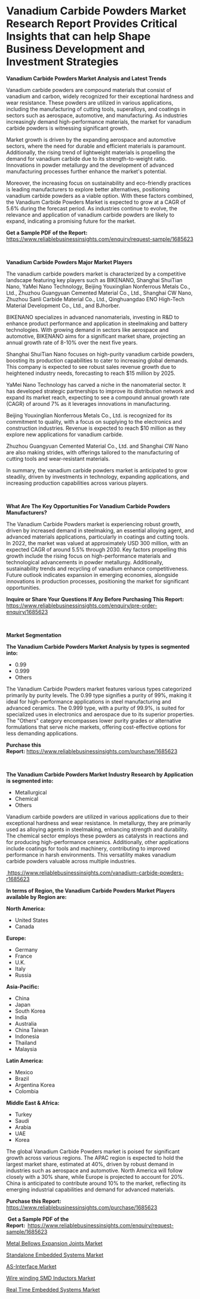 <p><h1>Vanadium Carbide Powders Market Research Report Provides Critical Insights that can help Shape Business Development and Investment Strategies</h1></p><p><strong>Vanadium Carbide Powders Market Analysis and Latest Trends</strong></p>
<p><p>Vanadium carbide powders are compound materials that consist of vanadium and carbon, widely recognized for their exceptional hardness and wear resistance. These powders are utilized in various applications, including the manufacturing of cutting tools, superalloys, and coatings in sectors such as aerospace, automotive, and manufacturing. As industries increasingly demand high-performance materials, the market for vanadium carbide powders is witnessing significant growth.</p><p>Market growth is driven by the expanding aerospace and automotive sectors, where the need for durable and efficient materials is paramount. Additionally, the rising trend of lightweight materials is propelling the demand for vanadium carbide due to its strength-to-weight ratio. Innovations in powder metallurgy and the development of advanced manufacturing processes further enhance the market's potential.</p><p>Moreover, the increasing focus on sustainability and eco-friendly practices is leading manufacturers to explore better alternatives, positioning vanadium carbide powders as a viable option. With these factors combined, the Vanadium Carbide Powders Market is expected to grow at a CAGR of 5.6% during the forecast period. As industries continue to evolve, the relevance and application of vanadium carbide powders are likely to expand, indicating a promising future for the market.</p></p>
<p><strong>Get a Sample PDF of the Report:&nbsp;</strong> <a href="https://www.reliablebusinessinsights.com/enquiry/request-sample/1685623?utm_campaign=1113&utm_medium=2&utm_source=Github&utm_content=ia&utm_term=06102024&utm_id=vanadium-carbide-powders">https://www.reliablebusinessinsights.com/enquiry/request-sample/1685623</a></p>
<p>&nbsp;</p>
<p><strong>Vanadium Carbide Powders Major Market Players</strong></p>
<p><p>The vanadium carbide powders market is characterized by a competitive landscape featuring key players such as BIKENANO, Shanghai ShuiTian Nano, YaMei Nano Technology, Beijing Youxinglian Nonferrous Metals Co., Ltd., Zhuzhou Guangyuan Cemented Material Co., Ltd., Shanghai CW Nano, Zhuzhou Sanli Carbide Material Co., Ltd., Qinghuangdao ENO High-Tech Material Development Co., Ltd., and BJhorber.</p><p>BIKENANO specializes in advanced nanomaterials, investing in R&D to enhance product performance and application in steelmaking and battery technologies. With growing demand in sectors like aerospace and automotive, BIKENANO aims for a significant market share, projecting an annual growth rate of 8-10% over the next five years.</p><p>Shanghai ShuiTian Nano focuses on high-purity vanadium carbide powders, boosting its production capabilities to cater to increasing global demands. This company is expected to see robust sales revenue growth due to heightened industry needs, forecasting to reach $15 million by 2025.</p><p>YaMei Nano Technology has carved a niche in the nanomaterial sector. It has developed strategic partnerships to improve its distribution network and expand its market reach, expecting to see a compound annual growth rate (CAGR) of around 7% as it leverages innovations in manufacturing.</p><p>Beijing Youxinglian Nonferrous Metals Co., Ltd. is recognized for its commitment to quality, with a focus on supplying to the electronics and construction industries. Revenue is expected to reach $10 million as they explore new applications for vanadium carbide.</p><p>Zhuzhou Guangyuan Cemented Material Co., Ltd. and Shanghai CW Nano are also making strides, with offerings tailored to the manufacturing of cutting tools and wear-resistant materials.</p><p>In summary, the vanadium carbide powders market is anticipated to grow steadily, driven by investments in technology, expanding applications, and increasing production capabilities across various players.</p></p>
<p>&nbsp;</p>
<p><strong>What Are The Key Opportunities For Vanadium Carbide Powders Manufacturers?</strong></p>
<p><p>The Vanadium Carbide Powders market is experiencing robust growth, driven by increased demand in steelmaking, an essential alloying agent, and advanced materials applications, particularly in coatings and cutting tools. In 2022, the market was valued at approximately USD 300 million, with an expected CAGR of around 5.5% through 2030. Key factors propelling this growth include the rising focus on high-performance materials and technological advancements in powder metallurgy. Additionally, sustainability trends and recycling of vanadium enhance competitiveness. Future outlook indicates expansion in emerging economies, alongside innovations in production processes, positioning the market for significant opportunities.</p></p>
<p><strong>Inquire or Share Your Questions If Any Before Purchasing This Report:</strong> <a href="https://www.reliablebusinessinsights.com/enquiry/pre-order-enquiry/1685623?utm_campaign=1113&utm_medium=2&utm_source=Github&utm_content=ia&utm_term=06102024&utm_id=vanadium-carbide-powders">https://www.reliablebusinessinsights.com/enquiry/pre-order-enquiry/1685623</a></p>
<p>&nbsp;</p>
<p><strong>Market Segmentation</strong></p>
<p><strong>The Vanadium Carbide Powders Market Analysis by types is segmented into:</strong></p>
<p><ul><li>0.99</li><li>0.999</li><li>Others</li></ul></p>
<p><p>The Vanadium Carbide Powders market features various types categorized primarily by purity levels. The 0.99 type signifies a purity of 99%, making it ideal for high-performance applications in steel manufacturing and advanced ceramics. The 0.999 type, with a purity of 99.9%, is suited for specialized uses in electronics and aerospace due to its superior properties. The "Others" category encompasses lower purity grades or alternative formulations that serve niche markets, offering cost-effective options for less demanding applications.</p></p>
<p><strong>Purchase this Report:&nbsp;</strong><a href="https://www.reliablebusinessinsights.com/purchase/1685623?utm_campaign=1113&utm_medium=2&utm_source=Github&utm_content=ia&utm_term=06102024&utm_id=vanadium-carbide-powders">https://www.reliablebusinessinsights.com/purchase/1685623</a></p>
<p>&nbsp;</p>
<p><strong>The Vanadium Carbide Powders Market Industry Research by Application is segmented into:</strong></p>
<p><ul><li>Metallurgical</li><li>Chemical</li><li>Others</li></ul></p>
<p><p>Vanadium carbide powders are utilized in various applications due to their exceptional hardness and wear resistance. In metallurgy, they are primarily used as alloying agents in steelmaking, enhancing strength and durability. The chemical sector employs these powders as catalysts in reactions and for producing high-performance ceramics. Additionally, other applications include coatings for tools and machinery, contributing to improved performance in harsh environments. This versatility makes vanadium carbide powders valuable across multiple industries.</p></p>
<p><a href="https://www.reliablebusinessinsights.com/vanadium-carbide-powders-r1685623?utm_campaign=1113&utm_medium=2&utm_source=Github&utm_content=ia&utm_term=06102024&utm_id=vanadium-carbide-powders">&nbsp;https://www.reliablebusinessinsights.com/vanadium-carbide-powders-r1685623</a></p>
<p><strong>In terms of Region, the Vanadium Carbide Powders Market Players available by Region are:</strong></p>
<p>
    <p> <strong> North America: </strong>
        <ul>
            <li>United States</li>
            <li>Canada</li>
        </ul>
        </p> 
    <p> <strong> Europe: </strong>
        <ul>
            <li>Germany</li>
            <li>France</li>
            <li>U.K.</li>
            <li>Italy</li>
            <li>Russia</li>
        </ul>
        </p> 
    <p> <strong> Asia-Pacific: </strong>
        <ul>
            <li>China</li>
            <li>Japan</li>
            <li>South Korea</li>
            <li>India</li>
            <li>Australia</li>
            <li>China Taiwan</li>
            <li>Indonesia</li>
            <li>Thailand</li>
            <li>Malaysia</li>
        </ul>
        </p> 
    <p> <strong> Latin America: </strong>
        <ul>
            <li>Mexico</li>
            <li>Brazil</li>
            <li>Argentina Korea</li>
            <li>Colombia</li>
        </ul>
        </p> 
    <p> <strong> Middle East & Africa: </strong>
        <ul>
            <li>Turkey</li>
            <li>Saudi</li>
            <li>Arabia</li>
            <li>UAE</li>
            <li>Korea</li>
        </ul>
    </p>
    </p>
<p><p>The global Vanadium Carbide Powders market is poised for significant growth across various regions. The APAC region is expected to hold the largest market share, estimated at 40%, driven by robust demand in industries such as aerospace and automotive. North America will follow closely with a 30% share, while Europe is projected to account for 20%. China is anticipated to contribute around 10% to the market, reflecting its emerging industrial capabilities and demand for advanced materials.</p></p>
<p><strong>Purchase this Report: </strong><a href="https://www.reliablebusinessinsights.com/purchase/1685623?utm_campaign=1113&utm_medium=2&utm_source=Github&utm_content=ia&utm_term=06102024&utm_id=vanadium-carbide-powders">https://www.reliablebusinessinsights.com/purchase/1685623</a></p>
<p>&nbsp;<strong>Get a Sample PDF of the Report:&nbsp;&nbsp;</strong><a href="https://www.reliablebusinessinsights.com/enquiry/request-sample/1685623?utm_campaign=1113&utm_medium=2&utm_source=Github&utm_content=ia&utm_term=06102024&utm_id=vanadium-carbide-powders">https://www.reliablebusinessinsights.com/enquiry/request-sample/1685623</a></p>
<p><strong></strong></p>
<p><p><a href="https://github.com/AnamariaDemiri475/Market-Research-Report-List-1/blob/main/metal-bellows-expansion-joints-market.md?utm_campaign=1113&utm_medium=2&utm_source=Github&utm_content=ia&utm_term=06102024&utm_id=vanadium-carbide-powders">Metal Bellows Expansion Joints Market</a></p><p><a href="https://www.linkedin.com/pulse/standalone-embedded-systems-market-innovations-trends-comprehensive-i27se?utm_campaign=1113&utm_medium=2&utm_source=Github&utm_content=ia&utm_term=06102024&utm_id=vanadium-carbide-powders">Standalone Embedded Systems Market</a></p><p><a href="https://github.com/KimNDobson/Market-Research-Report-List-1/blob/main/as-interface-market.md?utm_campaign=1113&utm_medium=2&utm_source=Github&utm_content=ia&utm_term=06102024&utm_id=vanadium-carbide-powders">AS-Interface Market</a></p><p><a href="https://issuu.com/reportprime-2/docs/wire-winding-smd-inductors-market-s_04ec8f3891e1ce?utm_campaign=1113&utm_medium=2&utm_source=Github&utm_content=ia&utm_term=06102024&utm_id=vanadium-carbide-powders">Wire winding SMD Inductors Market</a></p><p><a href="https://www.linkedin.com/pulse/real-time-embedded-systems-market-research-report-exploring-size-medve?utm_campaign=1113&utm_medium=2&utm_source=Github&utm_content=ia&utm_term=06102024&utm_id=vanadium-carbide-powders">Real Time Embedded Systems Market</a></p></p>
